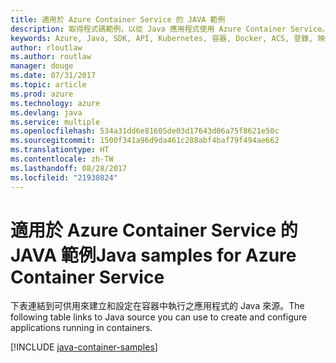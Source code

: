 ```yaml
---
title: 適用於 Azure Container Service 的 JAVA 範例
description: 取得程式碼範例，以從 Java 應用程式使用 Azure Container Service。
keywords: Azure, Java, SDK, API, Kubernetes, 容器, Docker, ACS, 登錄, 映像
author: rloutlaw
ms.author: routlaw
manager: douge
ms.date: 07/31/2017
ms.topic: article
ms.prod: azure
ms.technology: azure
ms.devlang: java
ms.service: multiple
ms.openlocfilehash: 534a31dd6e81605de03d17643d06a75f8621e50c
ms.sourcegitcommit: 1500f341a96d9da461c288abf4baf79f494ae662
ms.translationtype: HT
ms.contentlocale: zh-TW
ms.lasthandoff: 08/28/2017
ms.locfileid: "21930824"
---
```

# <a name="java-samples-for-azure-container-service"></a><span data-ttu-id="c37ac-104">適用於 Azure Container Service 的 JAVA 範例</span><span class="sxs-lookup"><span data-stu-id="c37ac-104">Java samples for Azure Container Service</span></span>

<span data-ttu-id="c37ac-105">下表連結到可供用來建立和設定在容器中執行之應用程式的 Java 來源。</span><span class="sxs-lookup"><span data-stu-id="c37ac-105">The following table links to Java source you can use to create and configure applications running in containers.</span></span>

[!INCLUDE [java-container-samples](includes/java-container-samples.md)]